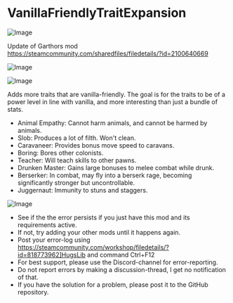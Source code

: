 # VanillaFriendlyTraitExpansion

![Image](https://i.imgur.com/WAEzk68.png)

Update of Garthors mod
https://steamcommunity.com/sharedfiles/filedetails/?id=2100640669

![Image](https://i.imgur.com/7Gzt3Rg.png)

	
![Image](https://i.imgur.com/NOW7jU1.png)

Adds more traits that are vanilla-friendly.
The goal is for the traits to be of a power level in line with vanilla, and more interesting than just a bundle of stats.
- Animal Empathy: Cannot harm animals, and cannot be harmed by animals.
- Slob: Produces a lot of filth.  Won't clean.
- Caravaneer: Provides bonus move speed to caravans.
- Boring: Bores other colonists.
- Teacher: Will teach skills to other pawns.
- Drunken Master: Gains large bonuses to melee combat while drunk.
- Berserker: In combat, may fly into a berserk rage, becoming significantly stronger but uncontrollable.
- Juggernaut: Immunity to stuns and staggers.

![Image](https://i.imgur.com/Rs6T6cr.png)



-  See if the the error persists if you just have this mod and its requirements active.
-  If not, try adding your other mods until it happens again.
-  Post your error-log using https://steamcommunity.com/workshop/filedetails/?id=818773962]HugsLib and command Ctrl+F12
-  For best support, please use the Discord-channel for error-reporting.
-  Do not report errors by making a discussion-thread, I get no notification of that.
-  If you have the solution for a problem, please post it to the GitHub repository.



